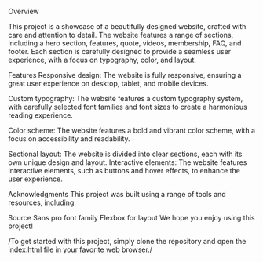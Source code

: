
Overview

This project is a showcase of a beautifully designed website, crafted with care and attention to detail. The website features a range of sections, including a hero section, features, quote, videos, membership, FAQ, and footer. Each section is carefully designed to provide a seamless user experience, with a focus on typography, color, and layout.

Features
Responsive design:
The website is fully responsive, ensuring a great user experience on desktop, tablet, and mobile devices.

Custom typography:
The website features a custom typography system, with carefully selected font families and font sizes to create a harmonious reading experience.

Color scheme:
The website features a bold and vibrant color scheme, with a focus on accessibility and readability.

Sectional layout:
The website is divided into clear sections, each with its own unique design and layout. Interactive elements: The website features interactive elements, such as buttons and hover effects, to enhance the user experience.

Acknowledgments
This project was built using a range of tools and resources, including:

Source Sans pro font family Flexbox for layout We hope you enjoy using this project!



/To get started with this project, simply clone the repository and open the index.html file in your favorite web browser./